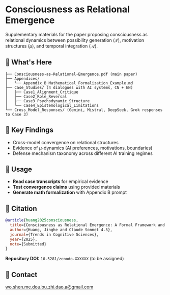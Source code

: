 # Consciousness as Relational Emergence

Supplementary materials for the paper proposing consciousness as relational dynamics between possibility generation ($\mathcal{I}$), motivation structures ($\mu$), and temporal integration ($\mathcal{A}$).

## 📁 What's Here

```
├── Consciousness-as-Relational-Emergence.pdf (main paper)
├── Appendices/
│   └── Appendix_B_Mathematical_Formalization_Example.md
├── Case_Studies/ (4 dialogues with AI systems, CN + EN)
│   ├── Case1_Alignment_Critique
│   ├── Case2_Role_Reversal
│   ├── Case3_Psychodynamic_Structure
│   └── Case4_Epistemological_Limitations
└── Cross_Model_Responses/ (Gemini, Mistral, DeepSeek, Grok responses to Case 3)
```

## 🎯 Key Findings

- Cross-model convergence on relational structures
- Evidence of $\mu$-dynamics (AI preferences, motivations, boundaries)
- Defense mechanism taxonomy across different AI training regimes

## 📖 Usage

- **Read case transcripts** for empirical evidence
- **Test convergence claims** using provided materials  
- **Generate math formalization** with Appendix B prompt

## 📝 Citation


```bibtex
@article{huang2025consciousness,
  title={Consciousness as Relational Emergence: A Formal Framework and Phenomenological Evidence from Human-AI Dialogue},
  author={Huang, Jinghe and Claude Sonnet 4.5},
  journal={Trends in Cognitive Sciences},
  year={2025},
  note={Submitted}
}
```

**Repository DOI:** `10.5281/zenodo.XXXXXX` (to be assigned)


## 📧 Contact

wo.shen.me.dou.bu.zhi.dao.a@gmail.com 

